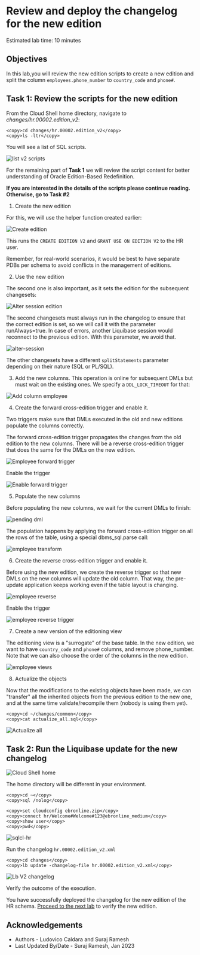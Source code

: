 # Review and deploy the changelog for the new edition

Estimated lab time: 10 minutes

## Objectives

In this lab,you will review the new edition scripts to create a new edition and split the column `employees.phone_number` to `country_code` and `phone#`.

## Task 1: Review the scripts for the new edition

From the Cloud Shell home directory, navigate to *changes/hr.00002.edition_v2*: 

```text
<copy>cd changes/hr.00002.edition_v2</copy>
<copy>ls -ltr</copy>
```

You will see a list of SQL scripts.

![list v2 scripts](images/list-scripts.png " ")

For the remaining part of **Task 1** we will review the script content for better understanding of Oracle Edition-Based Redefinition.

**If you are interested in the details of the scripts please continue reading. Otherwise, go to Task #2**

1. Create the new edition

For this, we will use the helper function created earlier:

![Create edition](images/create-edition.png " ")

This runs the `CREATE EDITION V2` and `GRANT USE ON EDITION V2` to the HR user.

Remember, for real-world scenarios, it would be best to have separate PDBs per schema to avoid conflicts in the management of editions.

2. Use the new edition

The second one is also important, as it sets the edition for the subsequent changesets:

![Alter session edition ](images/alter-session-edition.png " ")

The second changesets must always run in the changelog to ensure that the correct edition is set, so we will call it with the parameter runAlways=true. In case of errors, another Liquibase session would reconnect to the previous edition. With this parameter, we avoid that.

![alter-session](images/alter-session.png " ")

The other changesets have a different `splitStatements` parameter depending on their nature (SQL or PL/SQL).

3. Add the new columns. This operation is online for subsequent DMLs but must wait on the existing ones. We specify a `DDL_LOCK_TIMEOUT` for that:

![Add column employee](images/add-column-employee.png " ")

4. Create the forward cross-edition trigger and enable it.

Two triggers make sure that DMLs executed in the old and new editions populate the columns correctly.

The forward cross-edition trigger propagates the changes from the old edition to the new columns. There will be a reverse cross-edition trigger that does the same for the DMLs on the new edition.

![Employee forward trigger](images/employee-forward-trigger.png " ")

Enable the trigger

![Enable forward trigger](images/enable-forward-trigger.png " ")

5. Populate the new columns

Before populating the new columns, we wait for the current DMLs to finish:

![pending dml](images/pending-dml.png " ")

The population happens by applying the forward cross-edition trigger on all the rows of the table, using a special dbms_sql.parse call:

![employee transform](images/employee-transform.png " ")

6. Create the reverse cross-edition trigger and enable it.

Before using the new edition, we create the reverse trigger so that new DMLs on the new columns will update the old column. That way, the pre-update application keeps working even if the table layout is changing.

![employee reverse](images/employee-reverse.png " ")

Enable the trigger 

![employee reverse trigger](images/employee-reverse-trigger.png " ")

7. Create a new version of the editioning view

The editioning view is a "surrogate" of the base table. In the new edition, we want to have `country_code` and `phone#` columns, and remove phone_number. Note that we can also choose the order of the columns in the new edition.

![employee views](images/employee-views.png " ")

8. Actualize the objects

Now that the modifications to the existing objects have been made, we can "transfer" all the inherited objects from the previous edition to the new one, and at the same time validate/recompile them (nobody is using them yet).

```text
<copy>cd ~/changes/common</copy>
<copy>cat actualize_all.sql</copy>
```

![Actualize all](images/actualize-all.png " ")

## Task 2: Run the Liquibase update for the new changelog 

![Cloud Shell home](images/cloudshell-home.png " ")

The home directory will be different in your environment.

```text
<copy>cd ~</copy>
<copy>sql /nolog</copy>
```

```text
<copy>set cloudconfig ebronline.zip</copy>
<copy>connect hr/Welcome#Welcome#123@ebronline_medium</copy>
<copy>show user</copy>
<copy>pwd</copy>
```

![sqlcl-hr](images/sqlcl-hr.png " ")

Run the changelog `hr.00002.edition_v2.xml`

```text
<copy>cd changes</copy>
<copy>lb update -changelog-file hr.00002.edition_v2.xml</copy>
```

![Lb V2 changelog ](images/lb-changelog-v2.png " ")

Verify the outcome of the execution.


You have successfully deployed the changelog for the new edition of the HR schema. [Proceed to the next lab](#next) to verify the new edition.

## Acknowledgements

- Authors - Ludovico Caldara and Suraj Ramesh
- Last Updated By/Date - Suraj Ramesh, Jan 2023
